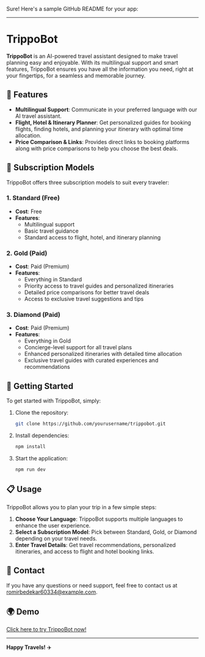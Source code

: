 Sure! Here's a sample GitHub README for your app:

---

# TrippoBot

**TrippoBot** is an AI-powered travel assistant designed to make travel planning easy and enjoyable. With its multilingual support and smart features, TrippoBot ensures you have all the information you need, right at your fingertips, for a seamless and memorable journey.

## 🌟 Features

- **Multilingual Support**: Communicate in your preferred language with our AI travel assistant.
- **Flight, Hotel & Itinerary Planner**: Get personalized guides for booking flights, finding hotels, and planning your itinerary with optimal time allocation.
- **Price Comparison & Links**: Provides direct links to booking platforms along with price comparisons to help you choose the best deals.

## 💎 Subscription Models

TrippoBot offers three subscription models to suit every traveler:

### 1. **Standard (Free)**
   - **Cost**: Free
   - **Features**:
     - Multilingual support
     - Basic travel guidance
     - Standard access to flight, hotel, and itinerary planning

### 2. **Gold (Paid)**
   - **Cost**: Paid (Premium)
   - **Features**:
     - Everything in Standard
     - Priority access to travel guides and personalized itineraries
     - Detailed price comparisons for better travel deals
     - Access to exclusive travel suggestions and tips

### 3. **Diamond (Paid)**
   - **Cost**: Paid (Premium)
   - **Features**:
     - Everything in Gold
     - Concierge-level support for all travel plans
     - Enhanced personalized itineraries with detailed time allocation
     - Exclusive travel guides with curated experiences and recommendations

## 🚀 Getting Started

To get started with TrippoBot, simply:

1. Clone the repository:
   ```bash
   git clone https://github.com/yourusername/trippobot.git
   ```
2. Install dependencies:
   ```bash
   npm install
   ```
3. Start the application:
   ```bash
   npm run dev
   ```

## 📋 Usage

TrippoBot allows you to plan your trip in a few simple steps:

1. **Choose Your Language**: TrippoBot supports multiple languages to enhance the user experience.
2. **Select a Subscription Model**: Pick between Standard, Gold, or Diamond depending on your travel needs.
3. **Enter Travel Details**: Get travel recommendations, personalized itineraries, and access to flight and hotel booking links.

## 📧 Contact

If you have any questions or need support, feel free to contact us at [romirbedekar60334@example.com](mailto:romirbedekar60334@example.com).

## 🌍 Demo

[Click here to try TrippoBot now!](https://trippobot.vercel.app/)

---

**Happy Travels!** ✈️
